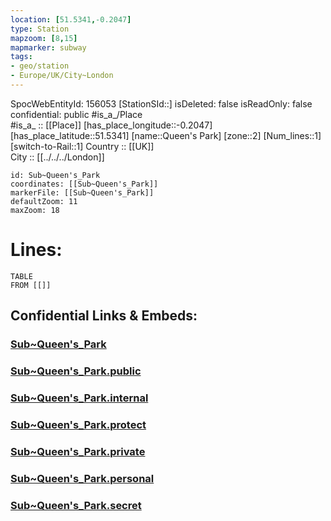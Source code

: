 ```yaml
---
location: [51.5341,-0.2047] 
type: Station 
mapzoom: [8,15] 
mapmarker: subway 
tags:
- geo/station
- Europe/UK/City~London
---
```

SpocWebEntityId: 156053
[StationSId::] 
isDeleted: false
isReadOnly: false
confidential: public
#is_a_/Place  
#is_a_ :: [[Place]] 
[has_place_longitude::-0.2047] 
[has_place_latitude::51.5341] 
[name::Queen's Park] 
[zone::2] 
[Num_lines::1] 
[switch-to-Rail::1] 
Country :: [[UK]]  
City :: [[../../../London]]  


```leaflet
id: Sub~Queen's_Park
coordinates: [[Sub~Queen's_Park]] 
markerFile: [[Sub~Queen's_Park]] 
defaultZoom: 11 
maxZoom: 18
```


# Lines: 
```dataview
TABLE 
FROM [[]] 
```


## Confidential Links & Embeds: 

### [Sub~Queen's_Park](/_Standards/Earth/Continent/Europe/Europe~North/UK/England/Regions~England/London,Greater/cities~GreaterLondon/Underground/Station/Sub~Queen's_Park.md) 

### [Sub~Queen's_Park.public](/_public/Earth/Continent/Europe/Europe~North/UK/England/Regions~England/London,Greater/cities~GreaterLondon/Underground/Station/Sub~Queen's_Park.public.md) 

### [Sub~Queen's_Park.internal](/_internal/Earth/Continent/Europe/Europe~North/UK/England/Regions~England/London,Greater/cities~GreaterLondon/Underground/Station/Sub~Queen's_Park.internal.md) 

### [Sub~Queen's_Park.protect](/_protect/Earth/Continent/Europe/Europe~North/UK/England/Regions~England/London,Greater/cities~GreaterLondon/Underground/Station/Sub~Queen's_Park.protect.md) 

### [Sub~Queen's_Park.private](/_private/Earth/Continent/Europe/Europe~North/UK/England/Regions~England/London,Greater/cities~GreaterLondon/Underground/Station/Sub~Queen's_Park.private.md) 

### [Sub~Queen's_Park.personal](/_personal/Earth/Continent/Europe/Europe~North/UK/England/Regions~England/London,Greater/cities~GreaterLondon/Underground/Station/Sub~Queen's_Park.personal.md) 

### [Sub~Queen's_Park.secret](/_secret/Earth/Continent/Europe/Europe~North/UK/England/Regions~England/London,Greater/cities~GreaterLondon/Underground/Station/Sub~Queen's_Park.secret.md)

